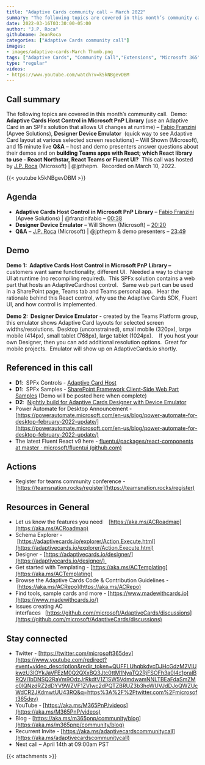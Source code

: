 ```yaml
---
title: "Adaptive Cards community call – March 2022"
summary: "The following topics are covered in this month’s community call.  Demo:  Adaptive Cards Host Control in Microsoft PnP Library (use an Adaptive Card in an SPFx solution that allows UI changes at runtime) – Fabio Franzini (Apvee Solutions), Designer Device Emulator  (quick way to see Adaptive Card layout at various selected screen resolutions) – Will Shown (Microsoft), and 15 minute live Q&A – host and demo presenters answer questions about their demos and on building Teams apps with React; which React library to use - React Northstar, React Teams or Fluent UI?  This call was hosted by J.P. Roca (Microsoft).  Recorded on March 10, 2022."
date: 2022-03-16T03:30:00-05:00
author: "J.P. Roca"
githubname: JeanRoca
categories: ["Adaptive Cards community call"]
images:
- images/adaptive-cards-March Thumb.png
tags: ["Adaptive Cards", "Community Call","Extensions", "Microsoft 365"]
type: "regular"
videos:
- https://www.youtube.com/watch?v=k5kNBgevDBM
---
```


## Call summary

The following topics are covered in this month’s community call.  Demo:  **Adaptive Cards Host Control in Microsoft PnP Library** (use an Adaptive Card in an SPFx solution that allows UI changes at runtime) – [Fabio Franzini](https://twitter.com/franzinifabio) (Apvee Solutions), **Designer Device Emulator**  (quick way to see Adaptive Card layout at various selected screen resolutions) – Will Shown (Microsoft), and 15 minute live **Q&A** – host and demo presenters answer questions about their demos and on **building Teams apps with React; which React library to use - React Northstar, React Teams or Fluent UI?**  This call was hosted by [J.P. Roca](https://twitter.com/jpthepm) (Microsoft) | @jpthepm.  Recorded on March 10, 2022.

{{< youtube k5kNBgevDBM >}}

## Agenda

*   **Adaptive Cards Host Control in Microsoft PnP Library** – [Fabio Franzini](https://twitter.com/franzinifabio) (Apvee Solutions) | @franzinifabio – [00:38](https://youtu.be/k5kNBgevDBM?t=38)
*   **Designer Device Emulator** – Will Shown (Microsoft) – [20:20](https://youtu.be/k5kNBgevDBM?t=1220)
*   **Q&A** – [J.P. Roca](https://twitter.com/jpthepm) (Microsoft) | @jpthepm & demo presenters – [23:49](https://youtu.be/k5kNBgevDBM?t=1429)

## Demo

**Demo 1:  Adaptive Cards Host Control in Microsoft PnP Library –** customers want same functionality, different UI.  Needed a way to change UI at runtime (no recompiling required).  This SPFx solution contains a web part that hosts an AdaptiveCardhost control.   Same web part can be used in a SharePoint page, Teams tab and Teams personal app.   Hear the rationale behind this React control, why use the Adaptive Cards SDK, Fluent UI, and how control is implemented. 

**Demo 2:  Designer Device Emulator** - created by the Teams Platform group, this emulator shows Adaptive Card layouts for selected screen widths/resolutions.  Desktop (unconstrained), small mobile (320px), large mobile (414px), small tablet (768px), large tablet (1024px).    If you host your own Designer, then you can add additional resolution options.  Great for mobile projects.  Emulator will show up on AdaptiveCards.io shortly.   

## Referenced in this call

*   **D1**:  SPFx Controls - [Adaptive Card Host](https://pnp.github.io/sp-dev-fx-controls-react/controls/AdaptiveCardHost/) 
*   **D1**:  SPFx Samples - [SharePoint Framework Client-Side Web Part Samples](https://pnp.github.io/sp-dev-fx-webparts/) (Demo will be posted here when complete) 
*   **D2**:  [Nightly build for Adaptive Cards Designer with Device Emulator](https://adaptivecardsci.z5.web.core.windows.net/designer) 
*   Power Automate for Desktop Announcement - [https://powerautomate.microsoft.com/en-us/blog/power-automate-for-desktop-february-2022-update/](https://powerautomate.microsoft.com/en-us/blog/power-automate-for-desktop-february-2022-update/)
*   The latest Fluent React v9 here - [fluentui/packages/react-components at master · microsoft/fluentui (github.com)](https://github.com/microsoft/fluentui/tree/master/packages/react-components#readme)

## Actions 

*   Register for teams community conference - [https://teamsnation.rocks/register](https://teamsnation.rocks/register)

## Resources in General

*   Let us know the features you need    [https://aka.ms/ACRoadmap](https://aka.ms/ACRoadmap)
*   Schema Explorer - [https://adaptivecards.io/explorer/Action.Execute.html](https://adaptivecards.io/explorer/Action.Execute.html)
*   Designer - [https://adaptivecards.io/designer/](https://adaptivecards.io/designer/) 
*   Get started with Templating - [https://aka.ms/ACTemplating](https://aka.ms/ACTemplating)
*   Browse the Adaptive Cards Code & Contribution Guidelines - [https://aka.ms/ACRepo](https://aka.ms/ACRepo)
*   Find tools, sample cards and more - [https://www.madewithcards.io](https://www.madewithcards.io/)
*   Issues creating AC interfaces   [https://github.com/microsoft/AdaptiveCards/discussions](https://github.com/microsoft/AdaptiveCards/discussions)

## Stay connected

*   Twitter - [https://twitter.com/microsoft365dev](https://www.youtube.com/redirect?event=video_description&redir_token=QUFFLUhqbkdvcDJHcGdzM2VIUkwzU3lOYkJaVFEzM0Q2QXxBQ3Jtc0ttM1NyaTQ2RjFSOFh3a0l4c1pralBRQVI1bDNSQ2RaVm9OdzJrRkdtV1Z1SW5VdmdwamNNLTBEaFdaSmZMc0lQNzdRZ2dDYV9WZVF1ZVIwc2dPQTZBRUZ3b3hoWUVJdDJoQWZUcWdCR2JKdmwtUU43RQ&q=https%3A%2F%2Ftwitter.com%2Fmicrosoft365dev)​
*   YouTube - [https://aka.ms/M365PnP/videos](https://aka.ms/M365PnP/videos)​
*   Blog - [https://aka.ms/m365pnp/community/blog](https://aka.ms/m365pnp/community/blog)
*   Recurrent Invite - [https://aka.ms/adaptivecardscommunitycall](https://aka.ms/adaptivecardscommunitycall)
*   Next call – April 14th at 09:00am PST


{{< attachments >}}
